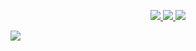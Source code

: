 <p align="center">
  <a href="https://www.instagram.com/zakkiislami/">
    <img src="https://img.shields.io/badge/Instagram-E4405F?style=for-the-badge&logo=instagram&logoColor=white">
  </a>
  <a href="https://www.linkedin.com/in/muhammad-zakki-islami/">
    <img src="https://img.shields.io/badge/LinkedIn-0077B5?style=for-the-badge&logo=linkedin&logoColor=white">
  </a>
  <a href="mailto:mzislami05@gmail.com">
    <img src="https://img.shields.io/badge/Gmail-D14836?style=for-the-badge&logo=gmail&logoColor=white">
  </a>
</p>
<a href="https://github.com/zakkiislamii">
  <img align="center" src="https://github-readme-stats.vercel.app/api/top-langs/?username=zakkiislamii&layout=compact&theme=chartreuse-dark&langs_count=8" />
</a>
